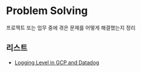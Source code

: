 # Problem Solving

프로젝트 또는 업무 중에 겪은 문제를 어떻게 해결했는지 정리

## 리스트

- [Logging Level in GCP and Datadog](logging_level_in_gcp_and_datadog.md)
